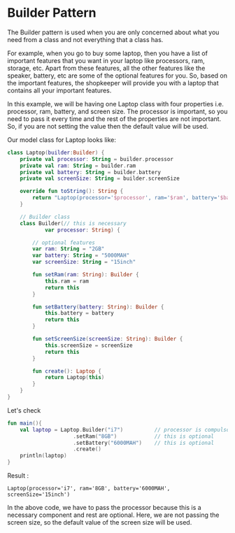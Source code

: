 # Builder Pattern

The Builder pattern is used when you are only concerned about what you need from a class and not everything that a class has.

For example, when you go to buy some laptop, then you have a list of important features that you want in your laptop like processors, ram, storage, etc. Apart from these features, all the other features like the speaker, battery, etc are some of the optional features for you. So, based on the important features, the shopkeeper will provide you with a laptop that contains all your important features.

In this example, we will be having one Laptop class with four properties i.e. processor, ram, battery, and screen size. The processor is important, so you need to pass it every time and the rest of the properties are not important. So, if you are not setting the value then the default value will be used. 

Our model class for Laptop looks like:

```kotlin
class Laptop(builder:Builder) {
    private val processor: String = builder.processor
    private val ram: String = builder.ram
    private val battery: String = builder.battery
    private val screenSize: String = builder.screenSize

    override fun toString(): String {
        return "Laptop(processor='$processor', ram='$ram', battery='$battery', screenSize='$screenSize')"
    }

    // Builder class
    class Builder(// this is necessary
            var processor: String) {

        // optional features
        var ram: String = "2GB"
        var battery: String = "5000MAH"
        var screenSize: String = "15inch"

        fun setRam(ram: String): Builder {
            this.ram = ram
            return this
        }

        fun setBattery(battery: String): Builder {
            this.battery = battery
            return this
        }

        fun setScreenSize(screenSize: String): Builder {
            this.screenSize = screenSize
            return this
        }

        fun create(): Laptop {
            return Laptop(this)
        }
    }
}
```
 
Let's check

```kotlin
fun main(){
    val laptop = Laptop.Builder("i7")          // processor is compulsory
                     .setRam("8GB")            // this is optional
                     .setBattery("6000MAH")    // this is optional
                     .create()
    println(laptop)
}
```
Result :
```text
Laptop(processor='i7', ram='8GB', battery='6000MAH', screenSize='15inch')
```

In the above code, we have to pass the processor because this is a necessary component and rest are optional. Here, we are not passing the screen size, so the default value of the screen size will be used.
